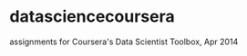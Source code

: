 datasciencecoursera
===================

assignments for Coursera's Data Scientist Toolbox, Apr 2014
